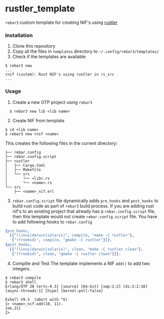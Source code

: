 # rustler_template
`rebar3` custom template for creating NIF's using [rustler](https://github.com/hansihe/rustler)

### Installation
1. Clone this repository
2. Copy all the files in `templates` directory to `~/.config/rebar3/templates/`
3. Check if the templates are available
```
$ rebar3 new
...
rnif (custom): Rust NIF's using rustler in rs_src
...
```

### Usage
1. Create a new OTP project using `rebar3`
```
  $ rebar3 new lib <lib name>
```

2. Create NIF from template
```
$ cd <lib name>
$ rebar3 new rnif <name>
```

This creates the following files in the current directory:

```
├── rebar.config
├── rebar.config.script
├── rustler
│   ├── Cargo.toml
│   ├── Makefile
│   └── src
│       └── <lib>.rs
│       └── <name>.rs
└── src
    ├── <name>_nif.erl
```

3. `rebar.config.script` file dynamically adds `pre_hooks` and `post_hooks` to build rust code as part of `rebar3` build process. If you are adding rust nif's to an existing project that already has a `rebar.config.script` file, then this template would not create `rebar.config.script` file. You have to add following hooks to `rebar.config`
```erlang
{pre_hooks,
  [{"(linux|darwin|solaris)", compile, "make -C rustler"},
   {"(freebsd)", compile, "gmake -C rustler"}]}.
{post_hooks,
  [{"(linux|darwin|solaris)", clean, "make -C rustler clean"},
   {"(freebsd)", clean, "gmake -C rustler clean"}]}.
```

4. Complile and Test
The template implements a NIF `add()` to add two integers.

```
$ rebar3 compile
$ rebar3 shell
Erlang/OTP 20 [erts-9.3] [source] [64-bit] [smp:2:2] [ds:2:2:10] [async-threads:1] [hipe] [kernel-poll:false]

Eshell V9.3  (abort with ^G)
1> <name>_nif:add(10, 11).
{ok,21}
2>
```
